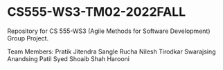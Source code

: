 # CS555-WS3-TM02-2022FALL
Repository for CS 555-WS3 (Agile Methods for Software Development) Group Project.

Team Members:
Pratik Jitendra Sangle
Rucha Nilesh Tirodkar
Swarajsing Anandsing Patil
Syed Shoaib Shah Harooni

